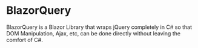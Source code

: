 # BlazorQuery
BlazorQuery is a Blazor Library that wraps jQuery completely in C# so that DOM Manipulation, Ajax, etc, can be done directly without leaving the comfort of C#.